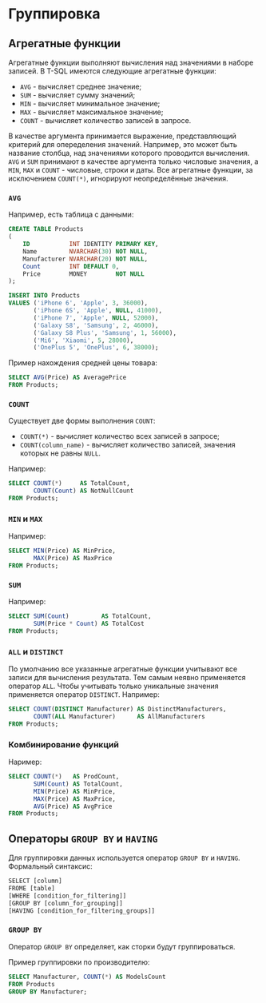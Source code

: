 # Группировка

## Агрегатные функции

Агрегатные функции выполняют вычисления над значениями в наборе записей. В T-SQL имеются следующие агрегатные функции:

- `AVG` - вычисляет среднее значение;
- `SUM` - вычисляет сумму значений;
- `MIN` - вычисляет минимальное значение;
- `MAX` - вычисляет максимальное значение;
- `COUNT` - вычисляет количество записей в запросе.

В качестве аргумента принимается выражение, представляющий критерий для опеределения значений. Например, это может быть
название столбца, над значениями которого проводится вычисления. `AVG` и `SUM` принимают в качестве аргумента только
числовые значения, а `MIN`, `MAX` и `COUNT` - числовые, строки и даты. Все агрегатные функции, за исключением
`COUNT(*)`, игнорируют неопределённые значения.

### `AVG`

Например, есть таблица с данными:

```sql
CREATE TABLE Products
(
    ID           INT IDENTITY PRIMARY KEY,
    Name         NVARCHAR(30) NOT NULL,
    Manufacturer NVARCHAR(20) NOT NULL,
    Count        INT DEFAULT 0,
    Price        MONEY        NOT NULL
);

INSERT INTO Products
VALUES ('iPhone 6', 'Apple', 3, 36000),
       ('iPhone 6S', 'Apple', NULL, 41000),
       ('iPhone 7', 'Apple', NULL, 52000),
       ('Galaxy S8', 'Samsung', 2, 46000),
       ('Galaxy S8 Plus', 'Samsung', 1, 56000),
       ('Mi6', 'Xiaomi', 5, 28000),
       ('OnePlus 5', 'OnePlus', 6, 38000);
```

Пример нахождения средней цены товара:

```sql
SELECT AVG(Price) AS AveragePrice
FROM Products;
```

### `COUNT`

Существует две формы выполнения `COUNT`:

- `COUNT(*)` - вычисляет количество всех записей в запросе;
- `COUNT(column_name)` - вычисляет количество записей, значения которых не равны `NULL`.

Например:

```sql
SELECT COUNT(*)     AS TotalCount,
       COUNT(Count) AS NotNullCount
FROM Products;
```

### `MIN` и `MAX`

Например:

```sql
SELECT MIN(Price) AS MinPrice,
       MAX(Price) AS MaxPrice
FROM Products;
```

### `SUM`

Например:

```sql
SELECT SUM(Count)         AS TotalCount,
       SUM(Price * Count) AS TotalCost
FROM Products;
```

### `ALL` и `DISTINCT`

По умолчанию все указанные агрегатные функции учитывают все записи для вычисления результата. Тем самым неявно
применяется оператор `ALL`. Чтобы учитывать только уникальные значения применяется оператор `DISTINCT`. Например:

```sql
SELECT COUNT(DISTINCT Manufacturer) AS DistinctManufacturers,
       COUNT(ALL Manufacturer)      AS AllManufacturers
FROM Products;
```

### Комбинирование функций

Наример:

```sql
SELECT COUNT(*)   AS ProdCount,
       SUM(Count) AS TotalCount,
       MIN(Price) AS MinPrice,
       MAX(Price) AS MaxPrice,
       AVG(Price) AS AvgPrice
FROM Products;
```  

## Операторы `GROUP BY` и `HAVING`

Для группировки данных используется оператор `GROUP BY` и `HAVING`. Формальный синтаксис:

```txt
SELECT [column]
FROME [table]
[WHERE [condition_for_filtering]]
[GROUP BY [column_for_grouping]]
[HAVING [condition_for_filtering_groups]]
```

### `GROUP BY`

Оператор `GROUP BY` определяет, как сторки будут группироваться.

Пример группировки по производителю:

```sql
SELECT Manufacturer, COUNT(*) AS ModelsCount
FROM Products
GROUP BY Manufacturer;
```